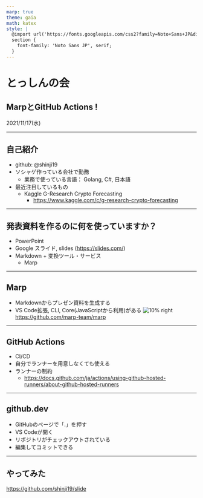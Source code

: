 ```yaml
---
marp: true
theme: gaia
math: katex
style: |
  @import url('https://fonts.googleapis.com/css2?family=Noto+Sans+JP&display=swap');
  section {
    font-family: 'Noto Sans JP', serif;
  }
---
```


<!-- class: invert -->

# とっしんの会

## MarpとGitHub Actions !

2021/11/17(水)

---

## 自己紹介

- github: @shinji19
- ソシャゲ作っている会社で勤務
  - 業務で使っている言語： Golang, C#, 日本語
- 最近注目しているもの
  - Kaggle G-Research Crypto Forecasting
    - https://www.kaggle.com/c/g-research-crypto-forecasting

---

## 発表資料を作るのに何を使っていますか？

- PowerPoint
- Google スライド, slides (https://slides.com/)
- Markdown + 変換ツール・サービス
  - Marp

---

## Marp

- Markdownからプレゼン資料を生成する
- VS Code拡張, CLI, Core(JavaScriptから利用)がある
![10% right](https://marp.app/assets/marp.svg)
https://github.com/marp-team/marp

---

## GitHub Actions

- CI/CD
- 自分でランナーを用意しなくても使える
- ランナーの制約
  - https://docs.github.com/ja/actions/using-github-hosted-runners/about-github-hosted-runners

---

## github.dev

- GitHubのページで「.」を押す
- VS Codeが開く
- リポジトリがチェックアウトされている
- 編集してコミットできる

---

## やってみた

https://github.com/shinji19/slide
